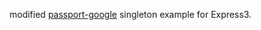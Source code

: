 modified [passport-google](https://github.com/jaredhanson/passport-google "passport-google") singleton example for Express3.
